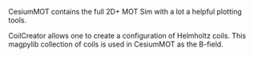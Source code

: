 CesiumMOT contains the full 2D+ MOT Sim with a lot a helpful plotting tools.

CoilCreator allows one to create a configuration of Helmholtz coils. This magpylib collection of coils is used in CesiumMOT as the B-field.
